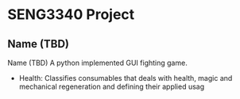 # SENG3340 Project

## Name (TBD)

Name (TBD)
A python implemented GUI fighting game.

* Health: Classifies consumables that deals with health, magic and mechanical regeneration and defining their applied usag